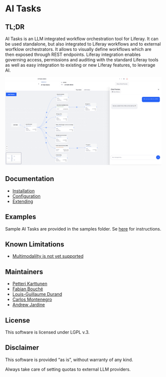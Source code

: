 # AI Tasks

## TL;DR 
AI Tasks is an LLM integrated workflow orchestration tool for  Liferay. It can be used standalone, but also integrated to Liferay workflows and to external worfklow orchestrators. It allows to visually define workflows which are then exposed through REST endpoints. Liferay integration enables governing access, permissions and auditing with the standard Liferay tools as well as easy integration to existing or new Liferay features, to leverage AI.

![AI Tasks admin](./ai-tasks-admin.png)

## Documentation 

* [Installation](https://github.com/peerkar/ai-tasks/wiki/Installation)
* [Configuration](https://github.com/peerkar/ai-tasks/wiki/Configuration)
* [Extending](https://github.com/peerkar/ai-tasks/wiki/Extending)

## Examples

Sample AI Tasks are provided in the samples folder. Se [here](https://github.com/peerkar/ai-tasks/wiki/Examples) for instructions.


## Known Limitations
* [Multimodalilty is not yet supported](https://github.com/langchain4j/langchain4j/issues/938) 

## Maintainers

* [Petteri Karttunen](https://github.com/peerkar)
* [Fabian Bouché](https://github.com/fabian-bouche-liferay)
* [Louis-Guillaume Durand](https://github.com/lgdd)
* [Carlos Montenegro](https://github.com/cgmonte)
* [Andrew Jardine](https://github.com/andrewatliferay)

## License

This software is licensed under LGPL v.3.

## Disclaimer
This software is provided “as is”, without warranty of any kind. 

Always take care of setting quotas to external LLM providers.